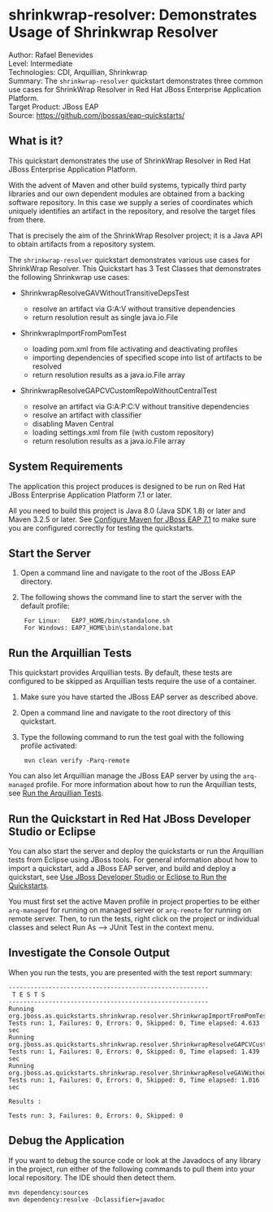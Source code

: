# shrinkwrap-resolver: Demonstrates Usage of Shrinkwrap Resolver

Author: Rafael Benevides  
Level: Intermediate  
Technologies: CDI, Arquillian, Shrinkwrap  
Summary: The `shrinkwrap-resolver` quickstart demonstrates three common use cases for ShrinkWrap Resolver in Red Hat JBoss Enterprise Application Platform.  
Target Product: JBoss EAP  
Source: <https://github.com/jbossas/eap-quickstarts/>  


## What is it?

This quickstart demonstrates the use of ShrinkWrap Resolver in Red Hat JBoss Enterprise Application Platform.

With the advent of Maven and other build systems, typically third party libraries and our own dependent modules are obtained from a backing software repository. In this case we supply a series of coordinates which uniquely identifies an artifact in the repository, and resolve the target files from there.

That is precisely the aim of the ShrinkWrap Resolver project; it is a Java API to obtain artifacts from a repository system.

The `shrinkwrap-resolver` quickstart demonstrates various use cases for ShrinkWrap Resolver. This Quickstart has 3 Test Classes that demonstrates the following Shrinkwrap use cases:

* ShrinkwrapResolveGAVWithoutTransitiveDepsTest
  - resolve an artifact via G:A:V without transitive dependencies
  - return resolution result as single java.io.File

* ShrinkwrapImportFromPomTest
  - loading pom.xml from file activating and deactivating profiles
  - importing dependencies of specified scope into list of artifacts to be resolved
  - return resolution results as a java.io.File array

* ShrinkwrapResolveGAPCVCustomRepoWithoutCentralTest
  - resolve an artifact via G:A:P:C:V without transitive dependencies
  - resolve an artifact with classifier
  - disabling Maven Central
  - loading settings.xml from file (with custom repository)
  - return resolution results as a java.io.File array


## System Requirements

The application this project produces is designed to be run on Red Hat JBoss Enterprise Application Platform 7.1 or later.

All you need to build this project is Java 8.0 (Java SDK 1.8) or later and Maven 3.2.5 or later. See [Configure Maven for JBoss EAP 7.1](https://github.com/jboss-developer/jboss-developer-shared-resources/blob/master/guides/CONFIGURE_MAVEN_JBOSS_EAP7.md#configure-maven-to-build-and-deploy-the-quickstarts) to make sure you are configured correctly for testing the quickstarts.


## Start the Server

1. Open a command line and navigate to the root of the JBoss EAP directory.
2. The following shows the command line to start the server with the default profile:

        For Linux:   EAP7_HOME/bin/standalone.sh
        For Windows: EAP7_HOME\bin\standalone.bat

## Run the Arquillian Tests

This quickstart provides Arquillian tests. By default, these tests are configured to be skipped as Arquillian tests require the use of a container.

1. Make sure you have started the JBoss EAP server as described above.
2. Open a command line and navigate to the root directory of this quickstart.
3. Type the following command to run the test goal with the following profile activated:

        mvn clean verify -Parq-remote

You can also let Arquillian manage the JBoss EAP server by using the `arq-managed` profile. For more information about how to run the Arquillian tests, see [Run the Arquillian Tests](https://github.com/jboss-developer/jboss-developer-shared-resources/blob/master/guides/RUN_ARQUILLIAN_TESTS.md#run-the-arquillian-tests).


## Run the Quickstart in Red Hat JBoss Developer Studio or Eclipse

You can also start the server and deploy the quickstarts or run the Arquillian tests from Eclipse using JBoss tools. For general information about how to import a quickstart, add a JBoss EAP server, and build and deploy a quickstart, see [Use JBoss Developer Studio or Eclipse to Run the Quickstarts](https://github.com/jboss-developer/jboss-developer-shared-resources/blob/master/guides/USE_JBDS.md#use-jboss-developer-studio-or-eclipse-to-run-the-quickstarts).

You must first set the active Maven profile in project properties to be either `arq-managed` for running on managed server or `arq-remote` for running on remote server. Then, to run the tests, right click on the project or individual classes and select Run As --> JUnit Test in the context menu.


## Investigate the Console Output

When you run the tests, you are presented with the test report summary:

    -------------------------------------------------------
     T E S T S
    -------------------------------------------------------
    Running org.jboss.as.quickstarts.shrinkwrap.resolver.ShrinkwrapImportFromPomTest
    Tests run: 1, Failures: 0, Errors: 0, Skipped: 0, Time elapsed: 4.633 sec
    Running org.jboss.as.quickstarts.shrinkwrap.resolver.ShrinkwrapResolveGAPCVCustomRepoWithoutCentralTest
    Tests run: 1, Failures: 0, Errors: 0, Skipped: 0, Time elapsed: 1.439 sec
    Running org.jboss.as.quickstarts.shrinkwrap.resolver.ShrinkwrapResolveGAVWithoutTransitiveDepsTest
    Tests run: 1, Failures: 0, Errors: 0, Skipped: 0, Time elapsed: 1.016 sec

    Results :

    Tests run: 3, Failures: 0, Errors: 0, Skipped: 0


## Debug the Application

If you want to debug the source code or look at the Javadocs of any library in the project, run either of the following commands to pull them into your local repository. The IDE should then detect them.

    mvn dependency:sources
    mvn dependency:resolve -Dclassifier=javadoc
